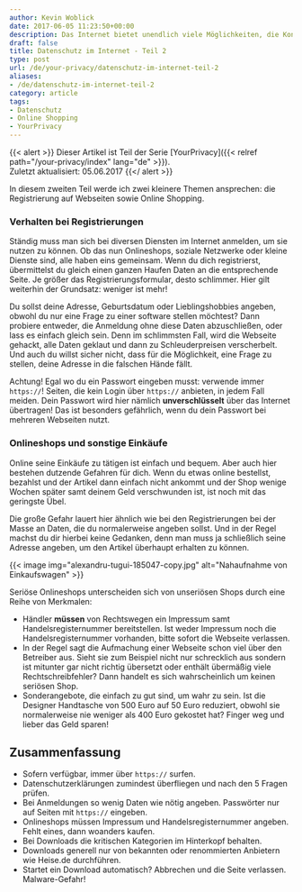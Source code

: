 ```yaml
---
author: Kevin Woblick
date: 2017-06-05 11:23:50+00:00
description: Das Internet bietet unendlich viele Möglichkeiten, die Kontrolle über seine Daten zu verlieren. Dies ist Teil 2 zum allgemeinen Datenschutz im Netz.
draft: false
title: Datenschutz im Internet - Teil 2
type: post
url: /de/your-privacy/datenschutz-im-internet-teil-2
aliases:
- /de/datenschutz-im-internet-teil-2
category: article
tags:
- Datenschutz
- Online Shopping
- YourPrivacy
---
```


{{< alert >}}
Dieser Artikel ist Teil der Serie [YourPrivacy]({{< relref path="/your-privacy/index" lang="de" >}}).  
Zuletzt aktualisiert: 05.06.2017
{{</ alert >}}

In diesem zweiten Teil werde ich zwei kleinere Themen ansprechen: die Registrierung auf Webseiten sowie Online Shopping.


### Verhalten bei Registrierungen

Ständig muss man sich bei diversen Diensten im Internet anmelden, um sie nutzen zu können. Ob das nun Onlineshops, soziale Netzwerke oder kleine Dienste sind, alle haben eins gemeinsam. Wenn du dich registrierst, übermittelst du gleich einen ganzen Haufen Daten an die entsprechende Seite. Je größer das Registrierungsformular, desto schlimmer. Hier gilt weiterhin der Grundsatz: weniger ist mehr!

Du sollst deine Adresse, Geburtsdatum oder Lieblingshobbies angeben, obwohl du nur eine Frage zu einer software stellen möchtest? Dann probiere entweder, die Anmeldung ohne diese Daten abzuschließen, oder lass es einfach gleich sein. Denn im schlimmsten Fall, wird die Webseite gehackt, alle Daten geklaut und dann zu Schleuderpreisen verscherbelt. Und auch du willst sicher nicht, dass für die Möglichkeit, eine Frage zu stellen, deine Adresse in die falschen Hände fällt.

Achtung! Egal wo du ein Passwort eingeben musst: verwende immer `https://`! Seiten, die kein Login über `https://` anbieten, in jedem Fall meiden. Dein Passwort wird hier nämlich **unverschlüsselt** über das Internet übertragen! Das ist besonders gefährlich, wenn du dein Passwort bei mehreren Webseiten nutzt.


### Onlineshops und sonstige Einkäufe

Online seine Einkäufe zu tätigen ist einfach und bequem. Aber auch hier bestehen dutzende Gefahren für dich. Wenn du etwas online bestellst, bezahlst und der Artikel dann einfach nicht ankommt und der Shop wenige Wochen später samt deinem Geld verschwunden ist, ist noch mit das geringste Übel.

Die große Gefahr lauert hier ähnlich wie bei den Registrierungen bei der Masse an Daten, die du normalerweise angeben sollst. Und in der Regel machst du dir hierbei keine Gedanken, denn man muss ja schließlich seine Adresse angeben, um den Artikel überhaupt erhalten zu können.

{{< image img="alexandru-tugui-185047-copy.jpg" alt="Nahaufnahme von Einkaufswagen" >}}

Seriöse Onlineshops unterscheiden sich von unseriösen Shops durch eine Reihe von Merkmalen:

* Händler **müssen** von Rechtswegen ein Impressum samt Handelsregisternummer bereitstellen. Ist weder Impressum noch die Handelsregisternummer vorhanden, bitte sofort die Webseite verlassen.
* In der Regel sagt die Aufmachung einer Webseite schon viel über den Betreiber aus. Sieht sie zum Beispiel nicht nur schrecklich aus sondern ist mitunter gar nicht richtig übersetzt oder enthält übermäßig viele Rechtschreibfehler? Dann handelt es sich wahrscheinlich um keinen seriösen Shop.
* Sonderangebote, die einfach zu gut sind, um wahr zu sein. Ist die Designer Handtasche von 500 Euro auf 50 Euro reduziert, obwohl sie normalerweise nie weniger als 400 Euro gekostet hat? Finger weg und lieber das Geld sparen!


## Zusammenfassung

* Sofern verfügbar, immer über `https://` surfen.
* Datenschutzerklärungen zumindest überfliegen und nach den 5 Fragen prüfen.
* Bei Anmeldungen so wenig Daten wie nötig angeben. Passwörter nur auf Seiten mit `https://` eingeben.
* Onlineshops müssen Impressum und Handelsregisternummer angeben. Fehlt eines, dann woanders kaufen.
* Bei Downloads die kritischen Kategorien im Hinterkopf behalten.
* Downloads generell nur von bekannten oder renommierten Anbietern wie Heise.de durchführen.
* Startet ein Download automatisch? Abbrechen und die Seite verlassen. Malware-Gefahr!
